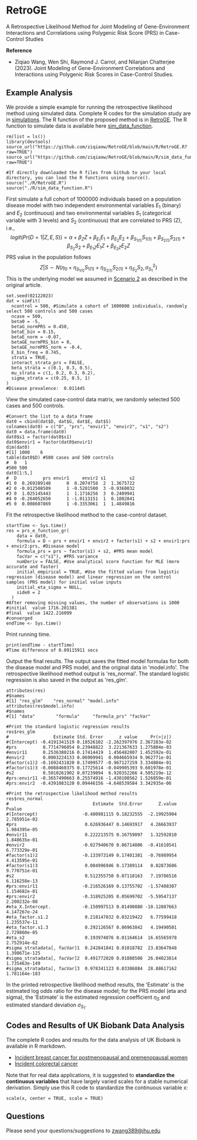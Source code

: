 # RetroGE
A Retrospective Likelihood Method for Joint Modeling of Gene-Environment Interactions and Correlations using Polygenic Risk Score (PRS) in Case-Control Studies

**Reference**

* Ziqiao Wang, Wen Shi, Raymond J. Carrol, and Nilanjan Chatterjee (2023). Joint Modeling of Gene-Environment Correlations and Interactions
using Polygenic Risk Scores in Case-Control Studies.

## Example Analysis
We provide a simple example for running the retrospective likelihood method using simulated data. Complete R codes for the simulation study are in [simulations](simulations). The R function of the proposed method is in [RetroGE](R/RetroGE.R). The R function to simulate data is available here [sim_data_function](R/sim_data_function.R).
```
rm(list = ls())
library(devtools)
source_url("https://github.com/ziqiaow/RetroGE/blob/main/R/RetroGE.R?raw=TRUE")
source_url("https://github.com/ziqiaow/RetroGE/blob/main/R/sim_data_function.R?raw=TRUE")

#If directly downloaded the R files from Github to your local directory, you can load the R functions using source().
source("./R/RetroGE.R")
source("./R/sim_data_function.R")
```
First simulate a full cohort of 1000000 individuals based on a population disease model with two independent environmental variables $E_1$ (binary) and $E_2$ (continuous) and two environmental variables $S_1$ (categorical variable with 3 levels) and $S_2$ (continuous) that are correlated to PRS (Z), i.e., $$logit(Pr(D=1|Z,E,S)) = \alpha+\beta_ZZ+\beta_{E_1}E_1+\beta_{E_2}E_2+\beta_{S_{1(1)}}S_{1(1)}+\beta_{S_{2(1)}}S_{2(1)}+\beta_{S_2}S_{2}+\beta_{E_1Z}E_1Z+\beta_{E_2Z}E_2Z$$
PRS value in the population follows
$$Z|S \sim N(\eta_0+\eta_{S_{1(1)}}S_{1(1)}+\eta_{S_{2(1)}}S_{2(1)}+\eta_{S_{2}}S_{2},\sigma^2_{S_1})$$
This is the underlying model we assumed in [Scenario 2](simulations/simulation.R) as described in the original article.
```
set.seed(02122023)
dat = simFit(
  ncontrol = 500, #Simulate a cohort of 1000000 individuals, randomly select 500 controls and 500 cases
  ncase = 500,
  beta0 = -5,
  betaG_normPRS = 0.450,
  betaE_bin = 0.15,
  betaE_norm = -0.07,
  betaGE_normPRS_bin = 0,
  betaGE_normPRS_norm = -0.4,
  E_bin_freq = 0.745,
  strata = TRUE,
  interact_strata_prs = FALSE,
  beta_strata = c(0.1, 0.3, 0.5),
  mu_strata = c(1, 0.2, 0.3, 0.2),
  sigma_strata = c(0.25, 0.5, 1)
)
#Disease prevalence:  0.011445
```
View the simulated case-control data matrix, we randomly selected 500 cases and 500 controls.
```
#Convert the list to a data frame
dat0 = cbind(dat$D, dat$G, dat$E, dat$S)
colnames(dat0) = c("D", "prs", "envir1", "envir2", "s1", "s2")
dat0 = data.frame(dat0)
dat0$s1 = factor(dat0$s1)
dat0$envir1 = factor(dat0$envir1)
dim(dat0)
#[1] 1000    6
table(dat0$D) #500 cases and 500 controls
#  0   1 
#500 500 
dat0[1:5,]
#  D          prs envir1     envir2 s1         s2
#1 0  0.269289140      0  0.2074758  2  1.3675722
#2 0 -0.012508509      1 -0.5201500  3 -0.9360032
#3 0  1.025145443      1  1.1716256  3  0.2409941
#4 0 -0.264052650      1 -1.0113151  1  0.1802841
#5 0  0.008607869      1 -0.3353061  1  1.4849816
```
Fit the retrospective likelihood method to the case-control dataset.
```
startTime <- Sys.time()
res = prs_e_function_gr(
    data = dat0,
    formula = D ~ prs + envir1 + envir2 + factor(s1) + s2 + envir1:prs + envir2:prs, #Disease model
    formula_prs = prs ~ factor(s1) + s2, #PRS mean model
    facVar = c("s1"), #PRS variance
    numDeriv = FALSE, #Use analytical score function for MLE (more accurate and faster)
    initial_empirical = TRUE, #Use the fitted values from logistic regression (disease model) and linear regression on the control samples (PRS model) for initial value inputs
    initial_eta_sigma = NULL,
    side0 = 2
  )
#After removing missing values, the number of observations is 1000 
#initial  value 1716.201381 
#final  value 1422.216099 
#converged
endTime <- Sys.time()
```
Print running time.
```
print(endTime - startTime)
#Time difference of 0.09115911 secs
```
Output the final results. The output saves the fitted model formulas for both the disease model and PRS model, and the original data in 'model.info'. The retrospective likelihood method output is 'res_normal'. The standard logistic regression is also saved in the output as 'res_glm'. 
```
attributes(res)
#$names
#[1] "res_glm"    "res_normal" "model.info"
attributes(res$model.info)
#$names
#[1] "data"        "formula"     "formula_prs" "facVar"     

#Print the standard logistic regression results
res$res_glm
#                 Estimate Std. Error      z value     Pr(>|z|)
#(Intercept) -0.4191341519 0.18526102 -2.262397976 2.367283e-02
#prs          0.7714796054 0.23948822  3.221367633 1.275804e-03
#envir11      0.2536380216 0.17414419  1.456482807 1.452592e-01
#envir2       0.0003224133 0.06909941  0.004665934 9.962771e-01
#factor(s1)2 -0.1692431820 0.17499577 -0.967127259 3.334804e-01
#factor(s1)3 -0.0088460375 0.17725614 -0.049905393 9.601978e-01
#s2           0.5010261902 0.07239894  6.920352266 4.505219e-12
#prs:envir11 -0.3657490663 0.25574916 -1.430108562 1.526859e-01
#prs:envir2  -0.4391083120 0.09446156 -4.648539584 3.342935e-06

#Print the retrospective likelihood method results
res$res_normal
#                                Estimate  Std.Error      Z.value        Pvalue
#(Intercept)                 -0.400981115 0.18232555  -2.19925904  2.785951e-02
#prs                          0.626936447 0.14693917   4.26663937  1.984395e-05
#envir11                      0.222213575 0.16759097   1.32592810  1.848635e-01
#envir2                      -0.027940670 0.06714806  -0.41610541  6.773329e-01
#factor(s1)2                 -0.133973149 0.17401381  -0.76989954  4.413595e-01
#factor(s1)3                  0.004996946 0.17389114   0.02873606  9.770751e-01
#s2                           0.512355750 0.07118163   7.19786516  6.116258e-13
#prs:envir11                 -0.216526169 0.13755702  -1.57408307  1.154682e-01
#prs:envir2                  -0.318925205 0.05699702  -5.59547137  2.200232e-08
#eta_X.Intercept.            -0.150997513 0.01490880 -10.12807663  4.147267e-24
#eta_factor.s1.2              0.218147832 0.03219422   6.77599418  1.235537e-11
#eta_factor.s1.3              0.292126567 0.06963842   4.19490501  2.729860e-05
#eta_s2                       0.193974076 0.01164614  16.65565978  2.752914e-62
#sigma_stratadata[, facVar]1  0.242841841 0.01018782  23.83647848 1.398671e-125
#sigma_stratadata[, facVar]2  0.491772020 0.01888508  26.04023814 1.735463e-149
#sigma_stratadata[, facVar]3  0.978341123 0.03386884  28.88617162 1.781164e-183
```
In the printed retrospective likelihood method results, the 'Estimate' is the estimated log odds ratio for the disease model; for the PRS model (eta and sigma), the 'Estimate' is the estimated regression coefficient $\eta_S$ and estimated standard deviation $\sigma_{S_1}$.

## Codes and Results of UK Biobank Data Analysis
The complete R codes and results for the data analysis of UK Biobank is available in R markdown.
* [Incident breast cancer for postmenopausal and premenopausal women](https://raw.githack.com/ziqiaow/RetroGE/main/results/UKB_breastcancer.html)
* [Incident colorectal cancer](https://raw.githack.com/ziqiaow/RetroGE/main/results/report_colorectal.html)

Note that for real data applications, it is suggested to **standardize the continuous variables** that have largely varied scales for a stable numerical derivation. Simply use this R code to standardize the continuous variable x: 
```
scale(x, center = TRUE, scale = TRUE)
```

## Questions
Please send your questions/suggestions to zwang389@jhu.edu
